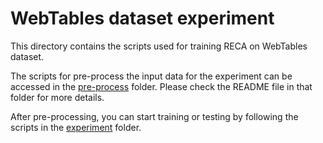 # WebTables dataset experiment

This directory contains the scripts used for training RECA on WebTables dataset.

The scripts for pre-process the input data for the experiment can be accessed in the [pre-process](https://github.com/RECA-paper/RECA/tree/main/WebTables/pre-process) folder. Please check the README file in that folder for more details.

After pre-processing, you can start training or testing by following the scripts in the [experiment](https://github.com/RECA-paper/RECA/tree/main/WebTables/experiment) folder.
